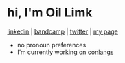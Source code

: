 # hi, I'm Oil Limk
[linkedin](https://www.linkedin.com/in/oil-limk/) | [bandcamp](https://oillimk.bandcamp.com/) | [twitter](https://twitter.com/OilLimk) | [my page](https://oil-limk.github.io/Oil-Limk/)
- no pronoun preferences
- I’m currently working on [conlangs](https://oil-limk.github.io/Conlangs/)
